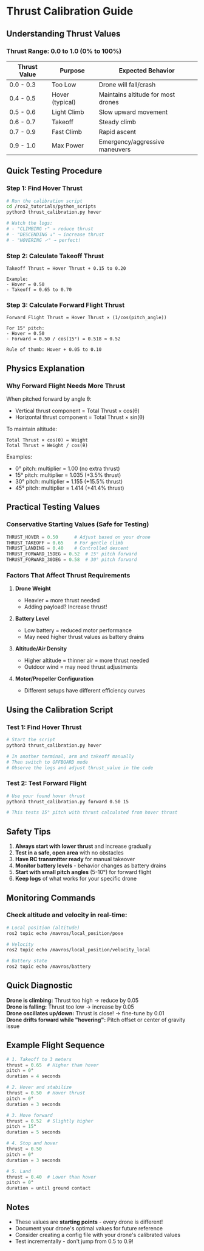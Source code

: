 # Thrust Calibration Guide

## Understanding Thrust Values

### Thrust Range: 0.0 to 1.0 (0% to 100%)

| Thrust Value | Purpose | Expected Behavior |
|--------------|---------|-------------------|
| 0.0 - 0.3    | Too Low | Drone will fall/crash |
| 0.4 - 0.5    | Hover (typical) | Maintains altitude for most drones |
| 0.5 - 0.6    | Light Climb | Slow upward movement |
| 0.6 - 0.7    | Takeoff | Steady climb |
| 0.7 - 0.9    | Fast Climb | Rapid ascent |
| 0.9 - 1.0    | Max Power | Emergency/aggressive maneuvers |

## Quick Testing Procedure

### Step 1: Find Hover Thrust
```bash
# Run the calibration script
cd /ros2_tutorials/python_scripts
python3 thrust_calibration.py hover

# Watch the logs:
# - "CLIMBING ↑" → reduce thrust
# - "DESCENDING ↓" → increase thrust  
# - "HOVERING ✓" → perfect!
```

### Step 2: Calculate Takeoff Thrust
```
Takeoff Thrust = Hover Thrust + 0.15 to 0.20

Example: 
- Hover = 0.50
- Takeoff = 0.65 to 0.70
```

### Step 3: Calculate Forward Flight Thrust
```
Forward Flight Thrust = Hover Thrust × (1/cos(pitch_angle))

For 15° pitch:
- Hover = 0.50
- Forward = 0.50 / cos(15°) = 0.518 ≈ 0.52

Rule of thumb: Hover + 0.05 to 0.10
```

## Physics Explanation

### Why Forward Flight Needs More Thrust

When pitched forward by angle θ:
- Vertical thrust component = Total Thrust × cos(θ)
- Horizontal thrust component = Total Thrust × sin(θ)

To maintain altitude:
```
Total Thrust × cos(θ) = Weight
Total Thrust = Weight / cos(θ)
```

Examples:
- 0° pitch: multiplier = 1.00 (no extra thrust)
- 15° pitch: multiplier = 1.035 (+3.5% thrust)
- 30° pitch: multiplier = 1.155 (+15.5% thrust)
- 45° pitch: multiplier = 1.414 (+41.4% thrust)

## Practical Testing Values

### Conservative Starting Values (Safe for Testing)
```python
THRUST_HOVER = 0.50      # Adjust based on your drone
THRUST_TAKEOFF = 0.65    # For gentle climb
THRUST_LANDING = 0.40    # Controlled descent
THRUST_FORWARD_15DEG = 0.52  # 15° pitch forward
THRUST_FORWARD_30DEG = 0.58  # 30° pitch forward
```

### Factors That Affect Thrust Requirements

1. **Drone Weight**
   - Heavier = more thrust needed
   - Adding payload? Increase thrust!

2. **Battery Level**
   - Low battery = reduced motor performance
   - May need higher thrust values as battery drains

3. **Altitude/Air Density**
   - Higher altitude = thinner air = more thrust needed
   - Outdoor wind = may need thrust adjustments

4. **Motor/Propeller Configuration**
   - Different setups have different efficiency curves

## Using the Calibration Script

### Test 1: Find Hover Thrust
```bash
# Start the script
python3 thrust_calibration.py hover

# In another terminal, arm and takeoff manually
# Then switch to OFFBOARD mode
# Observe the logs and adjust thrust_value in the code
```

### Test 2: Test Forward Flight
```bash
# Use your found hover thrust
python3 thrust_calibration.py forward 0.50 15

# This tests 15° pitch with thrust calculated from hover thrust
```

## Safety Tips

1. **Always start with lower thrust** and increase gradually
2. **Test in a safe, open area** with no obstacles
3. **Have RC transmitter ready** for manual takeover
4. **Monitor battery levels** - behavior changes as battery drains
5. **Start with small pitch angles** (5-10°) for forward flight
6. **Keep logs** of what works for your specific drone

## Monitoring Commands

### Check altitude and velocity in real-time:
```bash
# Local position (altitude)
ros2 topic echo /mavros/local_position/pose

# Velocity
ros2 topic echo /mavros/local_position/velocity_local

# Battery state
ros2 topic echo /mavros/battery
```

## Quick Diagnostic

**Drone is climbing:** Thrust too high → reduce by 0.05  
**Drone is falling:** Thrust too low → increase by 0.05  
**Drone oscillates up/down:** Thrust is close! → fine-tune by 0.01  
**Drone drifts forward while "hovering":** Pitch offset or center of gravity issue

## Example Flight Sequence

```python
# 1. Takeoff to 3 meters
thrust = 0.65  # Higher than hover
pitch = 0°
duration = 4 seconds

# 2. Hover and stabilize  
thrust = 0.50  # Hover thrust
pitch = 0°
duration = 3 seconds

# 3. Move forward
thrust = 0.52  # Slightly higher
pitch = 15°
duration = 5 seconds

# 4. Stop and hover
thrust = 0.50
pitch = 0°
duration = 3 seconds

# 5. Land
thrust = 0.40  # Lower than hover
pitch = 0°
duration = until ground contact
```

## Notes

- These values are **starting points** - every drone is different!
- Document your drone's optimal values for future reference
- Consider creating a config file with your drone's calibrated values
- Test incrementally - don't jump from 0.5 to 0.9!
